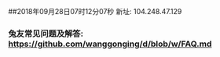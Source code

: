 ##2018年09月28日07时12分07秒 新址: 104.248.47.129
### 兔友常见问题及解答: https://github.com/wanggonging/d/blob/w/FAQ.md

